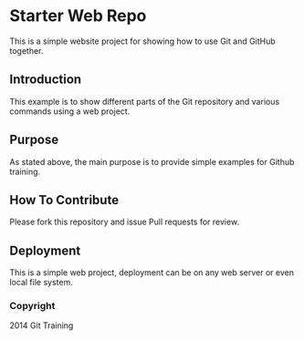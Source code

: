 # Starter Web Repo

This is a simple website project for showing how to use Git and GitHub 
together.

## Introduction
This example is to show different parts of the Git repository and 
various commands using a web project.


## Purpose

As stated above, the main purpose is to provide simple examples 
for Github training.


## How To Contribute

Please fork this repository and issue Pull requests for review.

## Deployment

This is a simple web project, deployment can be on any web server or 
even local file system.


### Copyright

2014 Git Training

